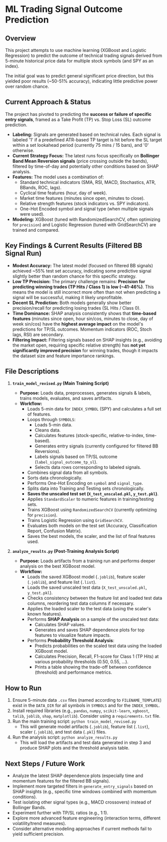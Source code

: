 # ML Trading Signal Outcome Prediction

## Overview

This project attempts to use machine learning (XGBoost and Logistic Regression) to predict the outcome of technical trading signals derived from 5-minute historical price data for multiple stock symbols (and SPY as an index).

The initial goal was to predict general significant price direction, but this yielded poor results (~50-51% accuracy), indicating little predictive power over random chance.

## Current Approach & Status

The project has pivoted to predicting the **success or failure of specific entry signals**, framed as a Take Profit (TP) vs. Stop Loss (SL) outcome prediction.

*   **Labeling:** Signals are generated based on technical rules. Each signal is labeled '1' if a predefined ATR-based TP target is hit before the SL target within a set lookahead period (currently 75 mins / 15 bars), and '0' otherwise.
*   **Current Strategy Focus:** The latest runs focus specifically on **Bollinger Band Mean Reversion signals** (price crossing outside the bands), filtered by time-of-day and potentially other conditions based on SHAP analysis.
*   **Features:** The model uses a combination of:
    *   Standard technical indicators (SMA, RSI, MACD, Stochastics, ATR, BBands, ROC, lags).
    *   Cyclical time features (hour, day of week).
    *   Market time features (minutes since open, minutes to close).
    *   Relative strength features (stock indicators vs. SPY indicators).
    *   One-Hot Encoded symbol and signal type (when multiple signals were used).
*   **Modeling:** XGBoost (tuned with RandomizedSearchCV, often optimizing for `precision`) and Logistic Regression (tuned with GridSearchCV) are trained and compared.

## Key Findings & Current Results (Filtered BB Signal Run)

*   **Modest Accuracy:** The latest model (focused on filtered BB signals) achieved ~55% test set accuracy, indicating some predictive signal slightly better than random chance for this specific strategy.
*   **Low TP Precision:** The primary challenge remains: **Precision for predicting winning trades (TP Hits / Class 1) is low (~41-46%)**. This means the model is still incorrect more often than not when predicting a signal will be successful, making it likely unprofitable.
*   **Decent SL Prediction:** Both models generally show better precision/recall for predicting losing trades (SL Hits / Class 0).
*   **Time Dominance:** SHAP analysis consistently shows that **time-based features** (minutes since open, hour sin/cos, minutes to close, day of week sin/cos) have the **highest average impact** on the model's predictions for TP/SL outcomes. Momentum indicators (ROC, Stoch lags, RSI) are secondary.
*   **Filtering Impact:** Filtering signals based on SHAP insights (e.g., avoiding the market open, requiring specific relative strength) has **not yet significantly improved precision** for winning trades, though it impacts the dataset size and feature importance rankings.

## File Descriptions

1.  **`train_model_revised.py` (Main Training Script)**
    *   **Purpose:** Loads data, preprocesses, generates signals & labels, trains models, evaluates, and saves artifacts.
    *   **Workflow:**
        *   Loads 5-min data for `INDEX_SYMBOL` (SPY) and calculates a full set of features.
        *   Loops through `SYMBOLS`:
            *   Loads 5-min data.
            *   Cleans data.
            *   Calculates features (stock-specific, relative-to-index, time-based).
            *   Generates entry signals (currently configured for filtered BB Reversions).
            *   Labels signals based on TP/SL outcome (`label_signal_outcome_tp_sl`).
            *   Selects data rows corresponding to labeled signals.
        *   Combines signal data from all symbols.
        *   Sorts data chronologically.
        *   Performs One-Hot Encoding on `symbol` and `signal_type`.
        *   Splits data into Training and Testing sets chronologically.
        *   **Saves the unscaled test set (`X_test_unscaled.pkl`, `y_test.pkl`)**.
        *   Applies `StandardScaler` to numeric features in training/testing sets.
        *   Trains XGBoost using `RandomizedSearchCV` (currently optimizing for `precision`).
        *   Trains Logistic Regression using `GridSearchCV`.
        *   Evaluates both models on the test set (Accuracy, Classification Report, Confusion Matrix).
        *   Saves the best models, the scaler, and the list of final features used.

2.  **`analyze_results.py` (Post-Training Analysis Script)**
    *   **Purpose:** Loads artifacts from a training run and performs deeper analysis on the best XGBoost model.
    *   **Workflow:**
        *   Loads the saved XGBoost model (`.joblib`), feature scaler (`.joblib`), and feature list (`.list`).
        *   Loads the saved unscaled test data (`X_test_unscaled.pkl`, `y_test.pkl`).
        *   Checks consistency between the feature list and loaded test data columns, reordering test data columns if necessary.
        *   Applies the loaded scaler to the test data (using the scaler's known features).
        *   Performs **SHAP Analysis** on a sample of the unscaled test data:
            *   Calculates SHAP values.
            *   Generates and saves SHAP dependence plots for top features to visualize feature impacts.
        *   Performs **Probability Threshold Analysis**:
            *   Predicts probabilities on the scaled test data using the loaded XGBoost model.
            *   Calculates Precision, Recall, F1-score for Class 1 (TP Hits) at various probability thresholds (0.50, 0.55, ...).
            *   Prints a table showing the trade-off between confidence (threshold) and performance metrics.

## How to Run

1.  Ensure 5-minute data `.csv` files (named according to `FILENAME_TEMPLATE`) exist in the `DATA_DIR` for all symbols in `SYMBOLS` and for the `INDEX_SYMBOL`.
2.  Install required libraries (e.g., `pandas`, `numpy`, `scikit-learn`, `xgboost`, `talib`, `joblib`, `shap`, `matplotlib`). Consider using a `requirements.txt` file.
3.  Run the main training script: `python train_model_revised.py`
    *   This will generate model artifacts (`.joblib`), feature list (`.list`), scaler (`.joblib`), and test data (`.pkl`) files.
4.  Run the analysis script: `python analyze_results.py`
    *   This will load the artifacts and test data generated in step 3 and produce SHAP plots and the threshold analysis table.

## Next Steps / Future Work

*   Analyze the latest SHAP dependence plots (especially time and momentum features for the filtered BB signals).
*   Implement more targeted filters in `generate_entry_signals` based on SHAP insights (e.g., specific time windows combined with momentum conditions).
*   Test isolating other signal types (e.g., MACD crossovers) instead of Bollinger Bands.
*   Experiment further with TP/SL ratios (e.g., 1:1).
*   Explore more advanced feature engineering (interaction terms, different volatility/trend measures).
*   Consider alternative modeling approaches if current methods fail to yield sufficient precision.
